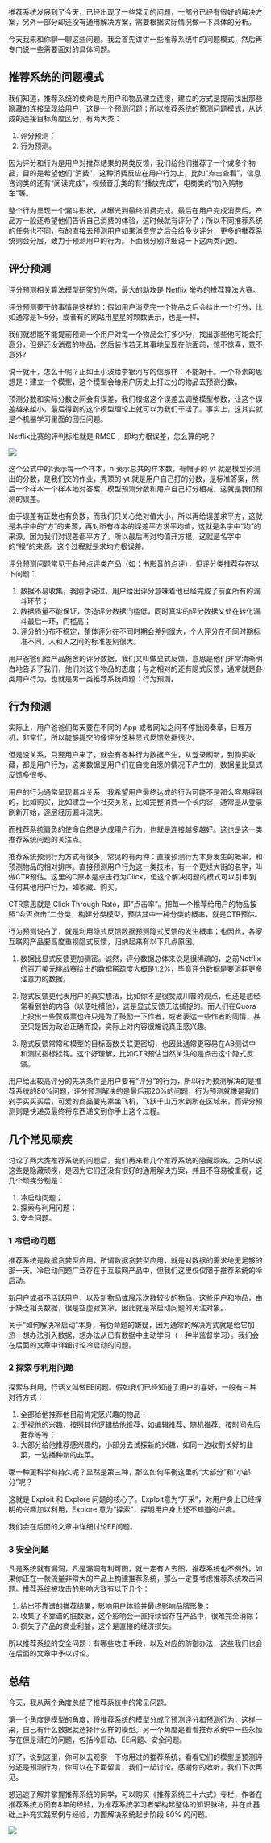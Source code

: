 推荐系统发展到了今天，已经出现了一些常见的问题，一部分已经有很好的解决方案，另外一部分却还没有通用解决方案，需要根据实际情况做一下具体的分析。

今天我来和你聊一聊这些问题。我会首先讲讲一些推荐系统中的问题模式，然后再专门说一些需要面对的具体问题。

## 推荐系统的问题模式

我们知道，推荐系统的使命是为用户和物品建立连接，建立的方式是提前找出那些隐藏的连接呈现给用户，这是一个预测问题；所以推荐系统的预测问题模式，从达成的连接目标角度区分，有两大类：

1. 评分预测；
2. 行为预测。

因为评分和行为是用户对推荐结果的两类反馈，我们给他们推荐了一个或多个物品，目的是希望他们“消费”，这种消费反应在用户行为上，比如“点击查看”，信息咨询类的还有“阅读完成”，视频音乐类的有“播放完成”，电商类的“加入购物车”等。

整个行为呈现一个漏斗形状，从曝光到最终消费完成。最后在用户完成消费后，产品方一般还希望他们告诉自己消费的体验，这时候就有评分了；所以不同推荐系统的任务也不同，有的直接去预测用户如果消费完之后会给多少评分，更多的推荐系统则会分层，致力于预测用户的行为。下面我分别详细说一下这两类问题。

## 评分预测

评分预测相关算法模型研究的兴盛，最大的助攻是 Netflix 举办的推荐算法大赛。

评分预测要干的事情是这样的：假如用户消费完一个物品之后会给出一个打分，比如通常是1~5分，或者有的网站用星星的颗数表示，也是一样。

我们就想能不能提前预测一个用户对每一个物品会打多少分，找出那些他可能会打高分，但是还没消费的物品，然后装作若无其事地呈现在他面前，惊不惊喜，意不意外?

说干就干，怎么干呢？正如王小波给李银河写的信那样：不能胡干。一个朴素的思想是：建立一个模型，这个模型会给用户历史上打过分的物品去预测分数。

预测分数和实际分数之间会有误差，我们根据这个误差去调整模型参数，让这个误差越来越小，最后得到的这个模型理论上就可以为我们干活了。事实上，这其实就是个机器学习里面的回归问题。

Netflix比赛的评判标准就是 RMSE ，即均方根误差，怎么算的呢？

![](https://static001.geekbang.org/resource/image/ca/cb/cae72d1fd5a6e818c62c10c43910c5cb.png?wh=510*176)

这个公式中的t表示每一个样本，n 表示总共的样本数，有帽子的 yt 就是模型预测出的分数，是我们交的作业，秃顶的 yt 就是用户自己打的分数，是标准答案，然后一个样本一个样本地对答案，模型预测分数和用户自己打分相减，这就是我们预测的误差。

由于误差有正数也有负数，而我们只关心绝对值大小，所以再给误差求平方，这就是名字中的“方”的来源，再对所有样本的误差平方求平均值，这就是名字中“均”的来源，因为我们对误差都平方了，所以最后再对均值开方根，这就是名字中的“根”的来源。这个过程就是求均方根误差。

评分预测问题常见于各种点评类产品（如：书影音的点评），但评分类推荐存在以下问题：

1. 数据不易收集，我刚才说过，用户给出评分意味着他已经完成了前面所有的漏斗环节；
2. 数据质量不能保证，伪造评分数据门槛低，同时真实的评分数据又处在转化漏斗最后一环，门槛高；
3. 评分的分布不稳定，整体评分在不同时期会差别很大，个人评分在不同时期标准不同，人和人之间的标准差别很大。

用户爸爸们给产品施舍的评分数据，我们又叫做显式反馈，意思是他们非常清晰明白地告诉了我们，他们对这个物品的态度；与之相对的还有隐式反馈，通常就是各类用户行为，也就是另一类推荐系统问题：行为预测。

## 行为预测

实际上，用户爸爸们每天要在不同的 App 或者网站之间不停批阅奏章，日理万机，非常忙，所以能够提交的像评分这种显式反馈数据很少。

但是没关系，只要用户来了，就会有各种行为数据产生，从登录刷新，到购买收藏，都是用户行为，这类数据是用户们在自觉自愿的情况下产生的，数据量比显式反馈多很多。

用户的行为通常呈现漏斗关系，我希望用户最终达成的行为可能不是那么容易得到的，比如购买，比如建立一个社交关系，比如完整消费一个长内容，通常是从登录刷新开始，逐层经历漏斗流失。

而推荐系统肩负的使命自然是达成用户行为，也就是连接越多越好。这也是这一类推荐系统问题的关注点。

推荐系统预测行为方式有很多，常见的有两种：直接预测行为本身发生的概率，和预测物品的相对排序。直接预测用户行为这一类技术，有一个更烂大街的名字，叫做CTR预估。这里的C原本是点击行为Click，但这个解决问题的模式可以引申到任何其他用户行为，如收藏、购买。

CTR意思就是 Click Through Rate，即“点击率”。把每一个推荐给用户的物品按照“会否点击”二分类，构建分类模型，预估其中一种分类的概率，就是CTR预估。

行为预测说白了，就是利用隐式反馈数据预测隐式反馈的发生概率；也因此，各家互联网产品要高度重视隐式反馈，归纳起来有以下几点原因。

1. 数据比显式反馈更加稠密。诚然，评分数据总体来说是很稀疏的，之前Netflix的百万美元挑战赛给出的数据稀疏度大概是1.2%，毕竟评分数据是要消耗更多注意力的数据。

2. 隐式反馈更代表用户的真实想法，比如你不是很赞成川普的观点，但还是想经常看到他的内容（以便吐槽他），这是显式反馈无法捕捉的。而人们在Quora上投出一些赞成票也许只是为了鼓励一下作者，或者表达一些作者的同情，甚至只是因为政治正确而投，实际上对内容很难说真正感兴趣。

3. 隐式反馈常常和模型的目标函数关联更密切，也因此通常更容易在AB测试中和测试指标挂钩。这个好理解，比如CTR预估当然关注的是点击这个隐式反馈。


用户给出较高评分的先决条件是用户要有“评分”的行为，所以行为预测解决的是推荐系统的80%问题，评分预测解决的是最后那20%的问题，行为预测就像是我们剁手买买买后，可爱的商品要先乘坐飞机，飞跃千山万水到所在区域来，而评分预测则是快递员最终将东西递交到你手上这个过程。

## 几个常见顽疾

讨论了两大类推荐系统的问题后，我们再来看几个推荐系统的隐藏顽疾。之所以说这些是隐藏顽疾，是因为它们还没有很好的通用解决方案，并且不容易被重视，这几个顽疾分别是：

1. 冷启动问题；
2. 探索与利用问题；
3. 安全问题。

### 1 冷启动问题

推荐系统是数据贪婪型应用，所谓数据贪婪型应用，就是对数据的需求绝无足够的那一天。冷启动问题广泛存在于互联网产品中，但我们这里仅仅限于推荐系统的冷启动。

新用户或者不活跃用户，以及新物品或展示次数较少的物品，这些用户和物品，由于缺乏相关数据，很是空虚寂寞冷，因此就是冷启动问题的关注对象。

关于“如何解决冷启动”本身，有伪命题的嫌疑，因为通常的解决方式就是给它加热：想办法引入数据，想办法从已有数据中主动学习（一种半监督学习）。我们会在后面的文章中详细讨论冷启动的问题。

### 2 探索与利用问题

探索与利用，行话又叫做EE问题。假如我们已经知道了用户的喜好，一般有三种对待方式：

1. 全部给他推荐他目前肯定感兴趣的物品；
2. 无视他的兴趣，按照其他逻辑给他推荐，如编辑推荐、随机推荐、按时间先后推荐等等；
3. 大部分给他推荐感兴趣的，小部分去试探新的兴趣，如同一边收割长好的韭菜，一边播种新的韭菜。

哪一种更科学和持久呢？显然是第三种，那么如何平衡这里的“大部分”和“小部分”呢？

这就是 Exploit 和 Explore 问题的核心了。Exploit意为“开采”，对用户身上已经探明的兴趣加以利用，Explore 意为“探索”，探明用户身上还不知道的兴趣。

我们会在后面的文章中详细讨论EE问题。

### 3 安全问题

凡是系统就有漏洞，凡是漏洞有利可图，就一定有人去图，推荐系统也不例外。如果你正在一款流量非常大的产品上构建推荐系统，那么一定要考虑推荐系统攻击问题。推荐系统被攻击的影响大致有以下几个：

1. 给出不靠谱的推荐结果，影响用户体验并最终影响品牌形象；
2. 收集了不靠谱的脏数据，这个影响会一直持续留存在产品中，很难完全消除；
3. 损失了产品的商业利益，这个是直接的经济损失。

所以推荐系统的安全问题：有哪些攻击手段，以及对应的防御办法，这些我们也会在后面的文章中予以讨论。

## 总结

今天，我从两个角度总结了推荐系统中的常见问题。

第一个角度是模型的角度，将推荐系统的模型分成了预测评分和预测行为，这样一来，自己有什么数据就选择什么样的模型。另一个角度是看看推荐系统中一些永恒存在但是潜在的问题，包括冷启动、EE问题、安全问题。

好了，说到这里，你可以去观察一下你用过的推荐系统，看看它们的模型是预测评分还是预测行为，你可以在下面留言，我们一起讨论。感谢你的收听，我们下次再见。

想迅速了解并掌握推荐系统的同学，可以购买《推荐系统三十六式》专栏，作者在推荐系统方面有8年的经验，为推荐系统学习者架构起整体的知识脉络，并在此基础上补充实践案例与经验，力图解决系统起步阶段 80% 的问题。

![](https://static001.geekbang.org/resource/image/87/b0/873b086966136189db14874181823fb0.jpg?wh=1110*549)